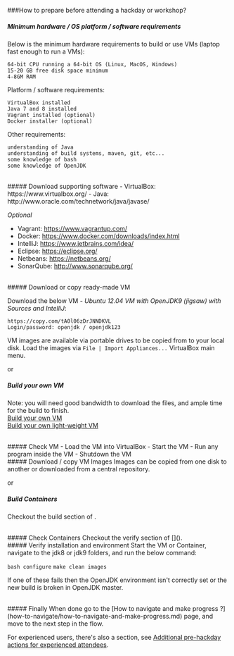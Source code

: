 ###How to prepare before attending a hackday or workshop?

##### Minimum hardware / OS platform / software requirements
Below is the minimum hardware requirements to build or use VMs (laptop fast enough to run a VMs):

    64-bit CPU running a 64-bit OS (Linux, MacOS, Windows)
    15-20 GB free disk space minimum
    4-8GM RAM

Platform / software requirements:

    VirtualBox installed
    Java 7 and 8 installed
    Vagrant installed (optional)
    Docker installer (optional)
    
Other requirements:

    understanding of Java
    understanding of build systems, maven, git, etc... 
    some knowledge of bash
    some knowledge of OpenJDK
<br/>
##### Download supporting software
- VirtualBox: https://www.virtualbox.org/
- Java: http://www.oracle.com/technetwork/java/javase/

_Optional_
- Vagrant: https://www.vagrantup.com/
- Docker: https://www.docker.com/downloads/index.html
- IntelliJ: https://www.jetbrains.com/idea/
- Eclipse: https://eclipse.org/
- Netbeans: https://netbeans.org/
- SonarQube: http://www.sonarqube.org/

<br/>
##### Download or copy ready-made VM

Download the below VM - _Ubuntu 12.04 VM with OpenJDK9 (jigsaw) with Sources and IntelliJ_:
    
    https://copy.com/tA0l06zDrJNNDKVL
    Login/password: openjdk / openjdk123

VM images are available via portable drives to be copied from to your local disk. Load the images via ```File | Import Appliances...``` VirtualBox main menu.

or
<br/>
##### Build your own VM

Note: you will need good bandwidth to download the files, and ample time for the build to finish.
<br/>
[Build your own VM](../virtual-machines/build_your_own_vm.md) <br/>
[Build your own light-weight VM](virtual-machines/build_your_own_lightweight_vm.md)

<br/>
##### Check VM
- Load the VM into VirtualBox
- Start the VM
- Run any program inside the VM
- Shutdown the VM

<br/>
##### Download / copy VM Images
Images can be copied from one disk to another or downloaded from a central repository.

or
<br/>
##### Build Containers
Checkout the build section of [](). 

<br/>
##### Check Containers
Checkout the verify section of []().

<br/>
##### Verify installation and environment
Start the VM or Container, navigate to the jdk8 or jdk9 folders, and run the below command:

```bash configure```
```make clean images```

If one of these fails then the OpenJDK environment isn't correctly set or the new build is broken in OpenJDK master.

<br/>
##### Finally
When done go to the [How to navigate and make progress ?](how-to-navigate/how-to-navigate-and-make-progress.md) page, and move to the next step in the flow.

For experienced users, there's also a section, see [Additional pre-hackday actions for experienced attendees](how-to-navigate/additional-pre-hackday-actions-experienced.md).